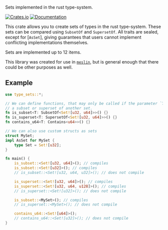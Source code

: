 Sets implemented in the rust type-system.

[![Crates.io](https://img.shields.io/crates/v/type-sets)](https://crates.io/crates/type-sets)
[![Documentation](https://docs.rs/type-sets/badge.svg)](https://docs.rs/type-sets)

This crate allows you to create sets of types in the rust type-system. These sets can be compared using `SubsetOf` and `SupersetOf`. All traits are sealed, except for [`AsSet`], giving guarantees that users cannot implement conflicting implementations themselves.

Sets are implemented up to 12 items.

This library was created for use in [`meslin`](https://github.com/jvdwrf/Meslin), but is general enough that there could be other purposes as well.

## Example
```rust
use type_sets::*;

// We can define functions, that may only be called if the parameter `T` is
// a subset or superset of another set.
fn is_subset<T: SubsetOf<Set![u32, u64]>>() {}
fn is_superset<T: SupersetOf<Set![u32, u64]>>() {}
fn contains_u64<T: Contains<u64>>() {}

// We can also use custom structs as sets
struct MySet;
impl AsSet for MySet {
    type Set = Set![u32];
}

fn main() {
    is_subset::<Set![u32, u64]>(); // compiles
    is_subset::<Set![u32]>(); // compiles
    // is_subset::<Set![u32, u64, u32]>(); // does not compile

    is_superset::<Set![u32, u64]>(); // compiles
    is_superset::<Set![u32, u64, u128]>(); // compiles
    // is_superset::<Set![u32]>(); // does not compile

    is_subset::<MySet>(); // compiles
    // is_superset::<MySet>(); // does not compile

    contains_u64::<Set![u64]>();
    // contains_u64::<Set![u32]>(); // does not compile
}
```